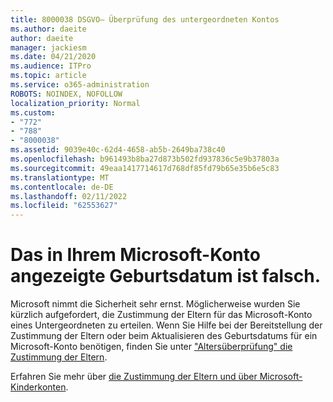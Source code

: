 ```yaml
---
title: 8000038 DSGVO– Überprüfung des untergeordneten Kontos
ms.author: daeite
author: daeite
manager: jackiesm
ms.date: 04/21/2020
ms.audience: ITPro
ms.topic: article
ms.service: o365-administration
ROBOTS: NOINDEX, NOFOLLOW
localization_priority: Normal
ms.custom:
- "772"
- "788"
- "8000038"
ms.assetid: 9039e40c-62d4-4658-ab5b-2649ba738c40
ms.openlocfilehash: b961493b8ba27d873b502fd937836c5e9b37803a
ms.sourcegitcommit: 49eaa1417714617d768df85fd79b65e35b6e5c83
ms.translationtype: MT
ms.contentlocale: de-DE
ms.lasthandoff: 02/11/2022
ms.locfileid: "62553627"
---
```

# <a name="date-of-birth-displayed-in-your-microsoft-account-is-incorrect"></a>Das in Ihrem Microsoft-Konto angezeigte Geburtsdatum ist falsch.

Microsoft nimmt die Sicherheit sehr ernst. Möglicherweise wurden Sie kürzlich aufgefordert, die Zustimmung der Eltern für das Microsoft-Konto eines Untergeordneten zu erteilen. Wenn Sie Hilfe bei der Bereitstellung der Zustimmung der Eltern oder beim Aktualisieren des Geburtsdatums für ein Microsoft-Konto benötigen, finden Sie unter ["Altersüberprüfung" die Zustimmung der Eltern](https://go.microsoft.com/fwlink/p/?linkid=874364).
  
Erfahren Sie mehr über [die Zustimmung der Eltern und über Microsoft-Kinderkonten](https://go.microsoft.com/fwlink/p/?linkid=874365).
  